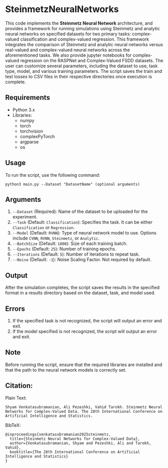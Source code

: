 # SteinmetzNeuralNetworks

This code implements the **Steinmetz Neural Network** architecture, and provides a framework for running simulations using Steinmetz and analytic neural networks on specified datasets for two primary tasks: complex-valued classification and complex-valued regression. This framework integrates the comparison of Steinmetz and analytic neural networks versus real-valued and complex-valued neural networks across the aforementioned tasks. We also provide jupyter notebooks for complex-valued regression on the RASPNet and Complex-Valued FSDD datasets. The user can customize several parameters, including the dataset to use, task type, model, and various training parameters. The script saves the train and test losses to CSV files in their respective directories once execution is complete.

## Requirements

- Python 3.x
- Libraries:
  - numpy
  - torch
  - torchvision
  - complexPyTorch
  - argparse
  - os

## Usage

To run the script, use the following command:

```
python3 main.py --Dataset "DatasetName" (optional arguments)
```


## Arguments

1. `--Dataset` (Required): Name of the dataset to be uploaded for the experiment.
2. `--Task` (Default: `Classification`): Specifies the task. It can be either `Classification` or `Regression`.
3. `--Model` (Default: `RVNN`): Type of neural network model to use. Options include `CVNN`, `RVNN`, `Steinmetz`, or `Analytic`.
4. `--BatchSize` (Default: `1000`): Size of each training batch.
5. `--Epochs` (Default: `25`): Number of training epochs.
6. `--Iterations` (Default: `5`): Number of iterations to repeat task.
7. `--Noise`  (Default: `-1`): Noise Scaling Factor. Not required by default.

## Output

After the simulation completes, the script saves the results in the specified format in a results directory based on the dataset, task, and model used.

## Errors

1. If the specified task is not recognized, the script will output an error and exit.
2. If the model specified is not recognized, the script will output an error and exit.

## Note

Before running the script, ensure that the required libraries are installed and that the path to the neural network models is correctly set.


## Citation: 

Plain Text:
```
Shyam Venkatasubramanian, Ali Pezeshki, Vahid Tarokh. Steinmetz Neural Networks for Complex-Valued Data. The 28th International Conference on Artificial Intelligence and Statistics.
```
BibTeX:
```
@inproceedings{venkatasubramanian2025steinmetz,
  title={Steinmetz Neural Networks for Complex-Valued Data},
  author={Venkatasubramanian, Shyam and Pezeshki, Ali and Tarokh, Vahid},
  booktitle={The 28th International Conference on Artificial Intelligence and Statistics}
}
```
